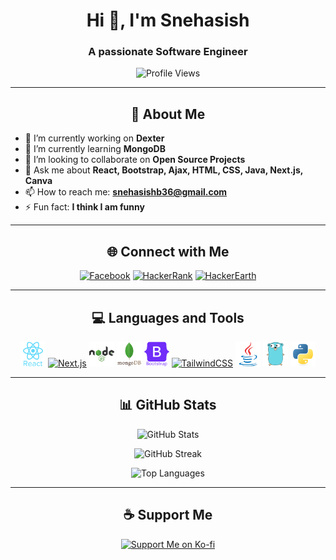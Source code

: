 <h1 align="center">Hi 👋, I'm Snehasish</h1>
<h3 align="center">A passionate Software Engineer</h3>

<p align="center">
  <img src="https://komarev.com/ghpvc/?username=snehasishb123&label=Profile%20views&color=0e75b6&style=flat" alt="Profile Views" />
</p>

---

<h2 align="center">🚀 About Me</h2>

- 🔭 I’m currently working on **Dexter**  
- 🌱 I’m currently learning **MongoDB**  
- 👯 I’m looking to collaborate on **Open Source Projects**  
- 💬 Ask me about **React, Bootstrap, Ajax, HTML, CSS, Java, Next.js, Canva**  
- 📫 How to reach me: **snehasishb36@gmail.com**  
- ⚡ Fun fact: **I think I am funny**  

---

<h2 align="center">🌐 Connect with Me</h2>
<p align="center">
  <a href="https://fb.com/snehasish bhattacharjee" target="_blank"><img src="https://raw.githubusercontent.com/rahuldkjain/github-profile-readme-generator/master/src/images/icons/Social/facebook.svg" alt="Facebook" height="40" width="40" /></a>
  <a href="https://www.hackerrank.com/snehasish bhattacharjee" target="_blank"><img src="https://raw.githubusercontent.com/rahuldkjain/github-profile-readme-generator/master/src/images/icons/Social/hackerrank.svg" alt="HackerRank" height="40" width="40" /></a>
  <a href="https://www.hackerearth.com/@snehasishb36" target="_blank"><img src="https://raw.githubusercontent.com/rahuldkjain/github-profile-readme-generator/master/src/images/icons/Social/hackerearth.svg" alt="HackerEarth" height="40" width="40" /></a>
</p>

---

<h2 align="center">💻 Languages and Tools</h2>
<p align="center">
  <a href="https://reactjs.org/" target="_blank"><img src="https://raw.githubusercontent.com/devicons/devicon/master/icons/react/react-original-wordmark.svg" alt="React" height="40" width="40" /></a>
  <a href="https://nextjs.org/" target="_blank"><img src="https://cdn.worldvectorlogo.com/logos/nextjs-2.svg" alt="Next.js" height="40" width="40" /></a>
  <a href="https://nodejs.org/" target="_blank"><img src="https://raw.githubusercontent.com/devicons/devicon/master/icons/nodejs/nodejs-original-wordmark.svg" alt="Node.js" height="40" width="40" /></a>
  <a href="https://www.mongodb.com/" target="_blank"><img src="https://raw.githubusercontent.com/devicons/devicon/master/icons/mongodb/mongodb-original-wordmark.svg" alt="MongoDB" height="40" width="40" /></a>
  <a href="https://getbootstrap.com/" target="_blank"><img src="https://raw.githubusercontent.com/devicons/devicon/master/icons/bootstrap/bootstrap-plain-wordmark.svg" alt="Bootstrap" height="40" width="40" /></a>
  <a href="https://tailwindcss.com/" target="_blank"><img src="https://www.vectorlogo.zone/logos/tailwindcss/tailwindcss-icon.svg" alt="TailwindCSS" height="40" width="40" /></a>
  <a href="https://www.java.com/" target="_blank"><img src="https://raw.githubusercontent.com/devicons/devicon/master/icons/java/java-original.svg" alt="Java" height="40" width="40" /></a>
  <a href="https://golang.org/" target="_blank"><img src="https://raw.githubusercontent.com/devicons/devicon/master/icons/go/go-original.svg" alt="Golang" height="40" width="40" /></a>
  <a href="https://www.python.org/" target="_blank"><img src="https://raw.githubusercontent.com/devicons/devicon/master/icons/python/python-original.svg" alt="Python" height="40" width="40" /></a>
</p>

---

<h2 align="center">📊 GitHub Stats</h2>
<p align="center">
  <img src="https://github-readme-stats.vercel.app/api?username=snehasishb123&show_icons=true&locale=en" alt="GitHub Stats" />
</p>
<p align="center">
  <img src="https://github-readme-streak-stats.herokuapp.com/?user=snehasishb123" alt="GitHub Streak" />
</p>
<p align="center">
  <img src="https://github-readme-stats.vercel.app/api/top-langs?username=snehasishb123&show_icons=true&locale=en&layout=compact" alt="Top Languages" />
</p>

---

<h2 align="center">☕ Support Me</h2>
<p align="center">
  <a href="https://ko-fi.com/snehasishbhattacharjee" target="_blank">
    <img src="https://cdn.ko-fi.com/cdn/kofi3.png?v=3" alt="Support Me on Ko-fi" height="50" width="210" />
  </a>
</p>

